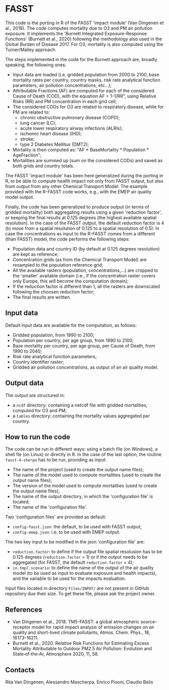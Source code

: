 # FASST #
This code is the porting in R of the FASST 'impact module' (Van Dingenen et al., 2018). The code computes mortality due to O3 and PM air pollution exposure. It implements  the 'Burnett Integrated Exposure-Response Functions' (Burnett et al., 2020) following the methodology also used in the Global Burden of Disease 2017. For O3, mortality is also computed using the Turner/Malley approach.  

The steps implemented in the code for the Burnett approach are, broadly speaking, the following ones:

* Input data are loaded (i.e. gridded population from 2000 to 2100, base mortality rates per country, country masks, risk rate analytical function parameters, air pollution concentrations, etc...);
* Attributable Fractions (AF) are computed for each of the considered Cause of Death (COD), with the equation AF = 1-1/RR", using Relative Risks (RR) and PM concentration in each grid cell; 
* The considered CODs for O3 are related to respiratory disease, while for PM are related to:
  + chronic obstructive pulmonary disease (COPD);
  + lung cancer (LC); 
  + acute lower respiratory airway infections (ALRIs);
  + ischemic heart disease (IHD); 
  + stroke; 
  + type 2 Diabetes Mellitus (DMT2);
* Mortality is then computed as: "AF * BaseMortality * Population * AgeFraction";
* Mortalities are summed up (sum on the considered CODs) and saved as both grids and country totals.

The FASST 'impact module' has been here generalized during the porting in R, to be able to compute health impact not only from FASST output, but also from output from any other Chemical Transport Model. The example provided with the R-FASST code works, e.g., with the EMEP air quality model output.  

Finally, the code has been generalized to  produce output (in terms of gridded mortality) both aggregating results using a given 'reduction factor', or keeping the final results at 0.125 degrees (the highest available spatial resolution). In the case of the FASST output, the default reduction factor is 4 (to move from a spatial resolution of 0.125 to a spatial resolution of 0.5). In case the concentrations as input to the R-FASST comes from a different (than FASST) model, the code performs the following steps:

* Population data and country ID (by default at 0.125 degrees resolution) are kept as reference;
* Concentration grids (as from the Chemical Transport Model) are resampled to the population reference grid;
* All the available rasters (population, concentrations,...) are cropped to the 'smaller' available domain (i.e., if the concentration raster covers only Europe, this will become the computation domain);
* If the reduction factor is different than 1, all the rasters are downscaled following the choosen reduction factor;
* The final results are written.

## Input data ##
Default input data are available for the computation, as follows:

* Gridded population, from 1990 to 2100;
* Population per country, per age group, from 1990 to 2100;
* Base mortality per country, per age group, per Cause of Death, from 1990 to 2040;
* Risk rate analytical function parameters;
* Country identifier raster;
* Gridded air pollution concentrations, as output of an air quality model.

## Output data ##
The output are structured in:

* a `ncdf` directory: containing a netcdf file with gridded mortalities, computed for O3 and PM;
* a `tables` directory: containing the mortality values aggregated per country.

## How to run the code ##
The code can be run in different ways: using a batch file (on Windows), a shell fle (on Linux) or directly in R. In the case of the last option, the routine `fasst-4-sherpa` has to be run, providing as input:

* The name of the project (used to create the output name files);
* The name of the model used to compute mortalities (used to create the output name files);
* The version of the model used to compute mortalities (used to create the output name files);
* The name of the output directory, in which the 'configuration file' is located;
* The name of the 'configuration file'.

Two 'configuration files' are provided as default:

* `config-fasst.json`: the default, to be used with FASST output;
* `config-emep.json`: i.e. to be used with EMEP output.

The two key input to be modified in the json 'configuration file' are:

* `reduction.factor`: to define if the output file spatial resolusion has to be 0.125 degrees (`reduction.factor` = 1) or if the output needs to be aggregated (for FASST, the default `reduction.factor` = 4);
* `in.tmpl.scenario`: to define the name of the output of the air quality model (to be used as input to evaluate exposure and health impacts), and the variable to be used for the impacts evaluation.

Input files located in directory `Files/INPUT/` are not present in GitHub repository due their size.
To get these file, please ask the project owner.

## References ##
* Van Dingenen et al., 2018. TM5-FASST: a global atmospheric source–receptor  model for rapid impact analysis of emission changes  on air quality and short-lived climate pollutants, Atmos. Chem. Phys., 18, 16173–16211.
* Burnett et al., 2020. Relative Risk Functions for Estimating Excess Mortality Attributable to Outdoor PM2.5 Air Pollution: Evolution and State‐of‐the‐Ar, Atmosphere 2020, 11, 58.

## Contacts ##
Rita Van Dingenen, Alessandro Mascherpa, Enrico Pisoni, Claudio Belis 
